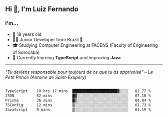 <h2>Hi 👋, I'm Luiz Fernando</h2>

### I'm...
* 🤟 18 years old
* 👨‍💻 Junior Developer from Brazil 💚
* 🎓 Studying Computer Engineering at FACENS (Faculty of Engineering of Sorocaba)
* 🔭 Currently learning **TypeScript** and improving **Java**

---

_"Tu deviens responsable pour toujours de ce que tu as apprivoisé" – Le Petit Prince (Antoine de Saint-Exupéry)_

##

<!--START_SECTION:waka-->

```txt
TypeScript    10 hrs 17 mins  ████████████████████▓░░░░   82.77 %
JSON          52 mins         █▓░░░░░░░░░░░░░░░░░░░░░░░   07.10 %
Prisma        36 mins         █▒░░░░░░░░░░░░░░░░░░░░░░░   04.84 %
TSConfig      12 mins         ▒░░░░░░░░░░░░░░░░░░░░░░░░   01.73 %
JavaScript    8 mins          ▒░░░░░░░░░░░░░░░░░░░░░░░░   01.19 %
```

<!--END_SECTION:waka-->

